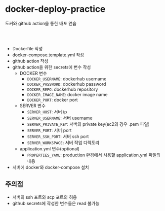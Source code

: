 # docker-deploy-practice
도커와 github action을 통한 배포 연습

<br>
<br>

- Dockerfile 작성 
- docker-compose.template.yml 작성 
- github action 작성
- github action을 위한 secrets에 변수 작성
  - DOCKER 변수
    - `DOCKER_USERNAME`: dockerhub username
    - `DOCKER_PASSWORD`: dockerhub password
    - `DOCKER_REPO`: dockerhub repository
    - `DOCKER_IMAGE_NAME`: docker image name
    - `DOCKER_PORT`: docker port
  - SERVER 변수
    - `SERVER_HOST`: 서버 ip
    - `SERVER_USERNAME`: 서버 username
    - `SERVER_PRIVATE_KEY`: 서버의 private key(ec2의 경우 .pem 파일)
    - `SERVER_PORT`: 서버 port
    - `SERVER_SSH_PORT`: 서버 ssh port
    - `SERVER_WORKSPACE`: 서버 작업 디렉토리
  - application.yml 변수(optional)
    - `PROPERTIES_YAML`: production 환경에서 사용할 application.yml 파일의 내용
- 서버에 docker와 docker-compose 설치

## 주의점
- 서버의 ssh 포트와 scp 포트의 허용
- github secrets에 작성한 변수들은 read 불가능